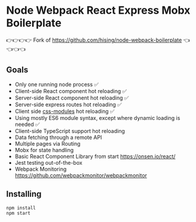# Node Webpack React Express Mobx Boilerplate

👉👉👉👉 Fork of https://github.com/hising/node-webpack-boilerplate 👈👈👈👈

## Goals

  * Only one running node process ✅
  * Client-side React component hot reloading ✅
  * Server-side React component hot reloading ✅
  * Server-side express routes hot reloading ✅
  * Client side [css-modules](https://github.com/css-modules/css-modules) hot reloading ✅
  * Using mostly ES6 module syntax, except where dynamic loading is needed ✅
  * Client-side TypeScript support hot reloading
  * Data fetching through a remote API
  * Multiple pages via Routing
  * Mobx for state handling
  * Basic React Component Library from start https://onsen.io/react/
  * Jest testing out-of-the-box
  * Webpack Monitoring https://github.com/webpackmonitor/webpackmonitor

## Installing

```
npm install
npm start
```

